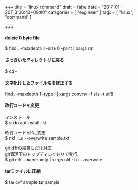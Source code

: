 +++
title = "linux command"
draft = false
date = "2017-01-20T13:06:40+09:00"
categories = [ "engineer" ]
tags = [ "linux", "command" ]

+++

#### delete 0 byte file

$ find . -maxdepth 1 -size 0 -print | xargs rm

#### さっきいたディレクトリに戻る

$ cd -

#### 文字化けしたファイル名を修正する

find . -maxdepth 1 -type f | xargs convmv -f sjis -t utf8

#### 改行コードを変更

インストール  
$ sudo apt install nkf  

改行コードをlfに変更  
$ nkf -Lu --overwrite sample.txt  

git diffの結果にだけ対応  
git管理下のトップディレクトリで実行  
$ git diff --name-only | xargs nkf -Lu --overwrite  

#### tarファイルに圧縮

$ tar cvf sample.tar sample
